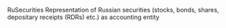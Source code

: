 RuSecurities
Representation of Russian securities (stocks, bonds, shares, depositary receipts (RDRs) etc.) as accounting entity
